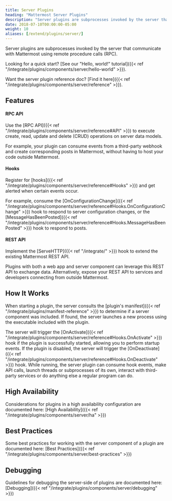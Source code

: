 ```yaml
---
title: Server Plugins
heading: "Mattermost Server Plugins"
description: "Server plugins are subprocesses invoked by the server that communicate with Mattermost using remote procedure calls (RPC)."
date: 2018-07-10T00:00:00-05:00
weight: 10
aliases: [/extend/plugins/server/]
---
```


Server plugins are subprocesses invoked by the server that communicate with Mattermost using remote procedure calls (RPC).

Looking for a quick start? [See our "Hello, world!" tutorial]({{< ref "/integrate/plugins/components/server/hello-world" >}}).

Want the server plugin reference doc? [Find it here]({{< ref "/integrate/plugins/components/server/reference" >}}).

## Features

#### RPC API

Use the [RPC API]({{< ref "/integrate/plugins/components/server/reference#API" >}}) to execute create, read, update and delete (CRUD) operations on server data models.

For example, your plugin can consume events from a third-party webhook and create corresponding posts in Mattermost, without having to host your code outside Mattermost.

#### Hooks

Register for [hooks]({{< ref "/integrate/plugins/components/server/reference#Hooks" >}}) and get alerted when certain events occur.

For example, consume the [OnConfigurationChange]({{< ref "/integrate/plugins/components/server/reference#Hooks.OnConfigurationChange" >}}) hook to respond to server configuration changes, or the [MessageHasBeenPosted]({{< ref "/integrate/plugins/components/server/reference#Hooks.MessageHasBeenPosted" >}}) hook to respond to posts.

#### REST API

Implement the [ServeHTTP]({{< ref "/integrate/" >}}) hook to extend the existing Mattermost REST API.

Plugins with both a web app and server component can leverage this REST API to exchange data. Alternatively, expose your REST API to services and developers connecting from outside Mattermost.

## How It Works

When starting a plugin, the server consults the [plugin's manifest]({{< ref "/integrate/plugins/manifest-reference" >}}) to determine if a server component was included. If found, the server launches a new process using the executable included with the plugin.

The server will trigger the [OnActivate]({{< ref "/integrate/plugins/components/server/reference#Hooks.OnActivate" >}}) hook if the plugin is successfully started, allowing you to perform startup events. If the plugin is disabled, the server will trigger the [OnDeactivate]({{< ref "/integrate/plugins/components/server/reference#Hooks.OnDeactivate" >}}) hook. While running, the server plugin can consume hook events, make API calls, launch threads or subprocesses of its own, interact with third-party services or do anything else a regular program can do.

## High Availability

Considerations for plugins in a high availability configuration are documented here: [High Availability]({{< ref "/integrate/plugins/components/server/ha" >}})

## Best Practices

Some best practices for working with the server component of a plugin are documented here: [Best Practices]({{< ref "/integrate/plugins/components/server/best-practices" >}})

## Debugging

Guidelines for debugging the server-side of plugins are documented here: [Debugging]({{< ref "/integrate/plugins/components/server/debugging" >}})
